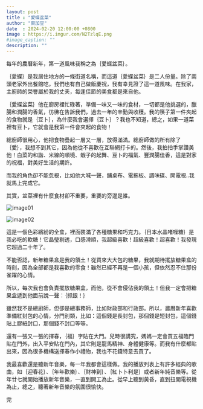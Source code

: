 ```yaml
---
layout: post
title : "愛蝶盆菜"
author: "東加豆"
date  : 2024-02-20 12:00:00 +0800
image : https://i.imgur.com/N2TzlqE.png
#image_caption: ""
description: ""
---
```


每年的農曆新年，第一道風味我稱之為｛愛蝶盆菜｝。

<!--more-->

｛愛蝶｝是我居住地方的一條街道名稱，而這道｛愛蝶盆菜｝是二人份量。除了兩頭老家外出餐館吃，我們也有自己做飯慶祝，我有幸見證了這一道風味。在我家，主廚師的榮譽屬於我的丈夫，每逢佳節的美食都是來自他。

｛愛蝶盆菜｝他在廚房裡忙碌著，準備一味又一味的食材，一切都是他挑選的，臘腸和潤腸的香氣，彷彿在告訴我們，過去一年的辛勤與收穫。我的筷子第一件夾起的食物就是｛豆卜｝，為什麼我會選擇｛豆卜｝？我也不知道，總之，如果一道菜裡有豆卜，它就會是我第一件會夾起的食物！

總廚師很用心，他把食物疊起一層又一層，放得滿滿。總廚師做的所有除了｛愛｝，我想不到其它，因為他從不喜歡在互聯網打卡的。然後，我拍拍手掌讚美他！白菜的和諧、米線的順境、蝦子的起舞、豆卜的福氣、豐潤腸佳香，這是對家的祝福，對美好生活的期許。

而我的角色卻不能忽視，比如他大喊一聲，舖桌布、電拖板、調味碟、開電視..我就馬上完成它。

其實，盆菜裡有什麼食材卻不重要，重要的旁邊是誰。

![image01](https://i.imgur.com/rbQacIs.png)

![image02](https://i.imgur.com/cUdRuCU.png)

這是一個色彩繽紛的全盒，裡面裝滿了各種糖果和巧克力。｛日本水晶啫喱糖｝是我必吃的軟糖！它晶瑩剔透，口感滑順，我超級喜歡！超級喜歡！超喜歡！我發現它超過二十年了。

不能否認，新年糖果盒是我的領土！從買來大大包的糖果，我就期待擺放糖果盒的時刻，因為全部都是我喜歡的零食！雖然已經不再是一個小孩，但依然忍不住那份雀躍的心情。

所以，每次我也會負責擺放糖果盒，而他，從不會侵佔我的領土！但我一定會把糖果盒遞到他面前說一聲：｛抓銀！｝

雖然我不是總廚師，但卻是總事務師，比如財政部和行政部。所以，農曆新年喜歡準備紅封包的心情，分門別類，比如：這個錢是長封包，那個錢是短封包，這個錢貼上膠紙封口，那個錢不封口等等。

還有一張又一張的揮春，｛福｝字貼在大門。兒時很講究，媽媽一定會買五福臨門貼在門外，出入平安貼在門內，其它則是龍馬精神、身體健康等。而我有什麼都貼出來，因為很多機構送揮春作小禮物，我也不花錢特意去買了。

我最喜歡還是聽新年音樂，每一年我都會這樣做。我的播放列表上有許多經典的歌曲，如｛迎春花｝、｛年年歡樂｝、｛財神到｝、｛紅卜卜利是｝或者新年純音樂等。從年廿七就開始播放新年音樂，一直到開工為止。從早上聽到黃昏，直到扭開電視機為止，總之，聽著新年音樂的氛圍很愉快。

完

<!--END-->